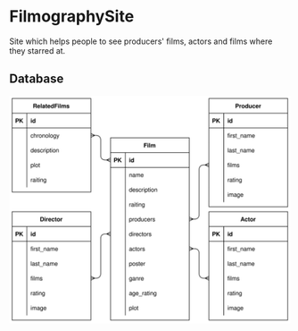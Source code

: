 # FilmographySite
Site which helps people to see producers' films, actors and films where they starred at. 
  
## Database
![DB schema](https://github.com/DanyloBoleyko/FilmographySite/blob/main/FilmographyDB.drawio.svg?raw=true)
